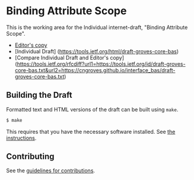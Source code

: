 # Binding Attribute Scope

This is the working area for the Individual internet-draft, "Binding Attribute Scope".

* [Editor's copy](https://cngroves.github.io/interface_bas/)
* [Individual Draft] (https://tools.ietf.org/html/draft-groves-core-bas)
* [Compare Individual Draft and Editor's copy] (https://tools.ietf.org/rfcdiff?url1=https://tools.ietf.org/id/draft-groves-core-bas.txt&url2=https://cngroves.github.io/interface_bas/draft-groves-core-bas.txt)


## Building the Draft

Formatted text and HTML versions of the draft can be built using `make`.

```sh
$ make
```

This requires that you have the necessary software installed.  See
[the instructions](https://github.com/martinthomson/i-d-template/blob/master/doc/SETUP.md).


## Contributing

See the
[guidelines for contributions](https://github.com/cngroves/interface_bas/blob/master/CONTRIBUTING.md).
